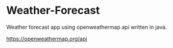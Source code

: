 # Weather-Forecast

Weather forecast app using openweathermap api written in java. 

https://openweathermap.org/api

